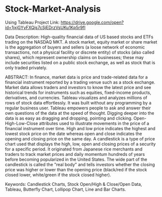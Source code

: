 # Stock-Market-Analysis
Using Tableau
Project Link: https://drive.google.com/open?id=1jxjGYyFXQjs7cSjEDrzVsUKu1Kp5r9fI

Data Description:
High-quality financial data of US based stocks and ETFs trading on the NASDAQ MKT.  A stock market, equity market or share market is the aggregation of buyers and sellers (a loose network of economic transactions, not a physical facility or discrete entity) of stocks (also called shares), which represent ownership claims on businesses;   these may include securities listed on a public stock exchange, as well as stock that is only traded privately.

ABSTRACT: 
In finance, market data is price and trade-related data for a financial instrument reported by a trading venue such as a stock exchange. Market data allows traders and investors to know the latest price and see historical trends for instruments such as equities, fixed-income products, derivatives, and currencies.
Tableau visualizes and analyzes millions of rows of stock data effortlessly. It was built without any programming by a regular business user. Tableau empowers people to ask and answer their own questions of the data at the speed of thought. Digging deeper into the data is as easy as dragging and dropping, pointing and clicking. 
Open-High-Low-Close attributes used to illustrate movements in the price of a financial instrument over time. High and low price indicates the highest and lowest stock price on the date whereas open and close indicates the opening and closing price on the same day.
A candlestick is a type of price chart used that displays the high, low, open and closing prices of a security for a specific period. It originated from Japanese rice merchants and traders to track market prices and daily momentum hundreds of years before becoming popularized in the United States. The wide part of the candlestick is called the "real body" and tells investors whether the closing price was higher or lower than the opening price (black/red if the stock closed lower, white/green if the stock closed higher).

Keywords: Candlestick Charts, Stock Open/High & Close/Open Data, Tableau, Butterfly Chart, Lollipop Chart, Line and Bar Charts.
